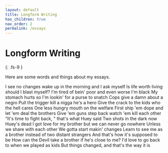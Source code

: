 ```yaml
---
layout: default
title: Longform Writing
has_children: true
nav_order: 2
permalink: /essays
---
```


# Longform Writing
{: .fs-9 }

Here are some words and things about my essays.

I see no changes wake up in the morning and I ask myself
Is life worth living should I blast myself?
I'm tired of bein' poor and even worse I'm black
My stomach hurts so I'm lookin' for a purse to snatch
Cops give a damn about a negro
Pull the trigger kill a nigga he's a hero
Give the crack to the kids who the hell cares
One less hungry mouth on the welfare
First ship 'em dope and let 'em deal the brothers
Give 'em guns step back watch 'em kill each other
"It's time to fight back, " that's what Huey said
Two shots in the dark now Huey's dead
I got love for my brother but we can never go nowhere
Unless we share with each other
We gotta start makin' changes
Learn to see me as a brother instead of two distant strangers
And that's how it's supposed to be
How can the Devil take a brother if he's close to me?
I'd love to go back to when we played as kids
But things changed, and that's the way it is
